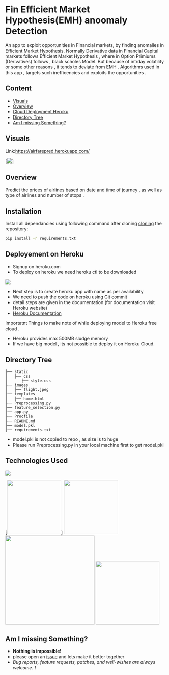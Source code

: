 # Fin Efficient Market Hypothesis(EMH) anoomaly Detection

An app to exploit opportunities in Financial markets, by finding anomalies in Efficient Market Hypothesis. 
Normally Derivative data in Financial Capital markets follows Efficient Market Hypothesis , where in Option Primiums (Derivatives) follows , black scholes Model. 
But because of intrday volatility or some other reasons , it tends to deviate from EMH . 
Algorithms used in this app , targets such inefficencies and exploits the opportunities . 

## Content
  * [Visuals](#Visuals)
  * [Overview](#Overview)
  * [Cloud Deployment Heroku ](#Cloud_Deployment_Heroku)
  * [Directory Tree](#directory-tree)
  * [Am I missing Something?](#Am-I-missing-Something?)


## Visuals
Link:https://airfarepred.herokuapp.com/

[![](https://i.imgur.com/jk0DgLR.gifv)]


## Overview
Predict the prices of airlines based on date and time of journey , as well as type of airlines and number of stops .


## Installation
Install all dependancies using following command after cloning [cloning](https://www.howtogeek.com/451360/how-to-clone-a-github-repository/) the repository:
```bash
pip install -r requirements.txt
```

## Deployement on Heroku
- Signup on heroku.com 
- To deploy on heroku we need heroku ctl to be downloaded 

[![](https://i.imgur.com/dKmlpqX.png)](https://heroku.com)

- Next step is to create heroku app with name as per availability 
- We need to push the code on heroku using Git commit 
- detail steps are given in the documentation (for documentation visit Heroku website) 
- [Heroku Documentation](https://devcenter.heroku.com/articles/getting-started-with-python)

Importatnt Things to make note of while deploying model to Heroku free cloud . 
- Heroku provides max 500MB sludge memory 
- If we have big model , its not possible to deploy it on Heroku Cloud. 


## Directory Tree 
```
├── static 
│   ├── css
│      ├── style.css
├── images 
│   ├── flight.jpeg
├── templates
│   ├── home.html
├── Preprocessing.py
├── feature_selection.py
├── app.py
├── Procfile
├── README.md
├── model.pkl
├── requirements.txt
```

- model.pkl is not copied to repo , as size is to huge 
- Please run Preprocessing.py in your local machine first to get model.pkl 

## Technologies Used

![](https://forthebadge.com/images/badges/made-with-python.svg)

[<img target="_blank" src="https://i.imgur.com/Vgxcuk1.png" width=170>]
[<img target="_blank" src="https://flask.palletsprojects.com/en/1.1.x/_images/flask-logo.png" width=170>](https://flask.palletsprojects.com/en/1.1.x/) [<img target="_blank" src="https://number1.co.za/wp-content/uploads/2017/10/gunicorn_logo-300x85.png" width=280>](https://gunicorn.org) [<img target="_blank" src="https://scikit-learn.org/stable/_static/scikit-learn-logo-small.png" width=200>](https://scikit-learn.org/stable/) 


## Am I missing Something?

- **Nothing is impossible!**
- please open an [issue](https://github.com/kudeore/Flight_price_pred_AWS_APP/issues) and lets make it better together 
- *Bug reports, feature requests, patches, and well-wishes are always welcome.* :heavy_exclamation_mark:
